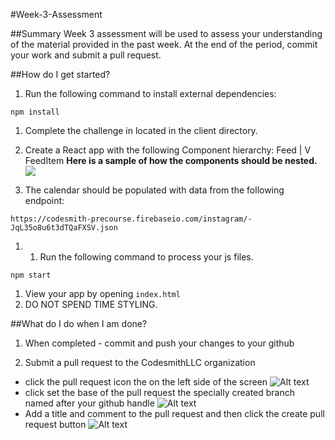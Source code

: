 #Week-3-Assessment

##Summary
Week 3 assessment will be used to assess your understanding of the material provided in the past week. At the end of the period, commit your work and submit a pull request.

##How do I get started?
1. Run the following command to install external dependencies:
````
npm install
````
1. Complete the challenge in located in the client directory.

1. Create a React app with the following Component hierarchy:
                  Feed
                    |
                    V
                  FeedItem
**Here is a sample of how the components should be nested.**
![](https://www.dropbox.com/s/lf38iqjec2nfjcs/instagram-feed_shrink.png?dl=1)
1. The calendar should be populated with data from the following endpoint:

````
https://codesmith-precourse.firebaseio.com/instagram/-JqL35o8u6t3dTQaFXSV.json
````
1. 1. Run the following command to process your js files.
````
npm start
````
1. View your app by opening ```index.html```
1. DO NOT SPEND TIME STYLING.

##What do I do when I am done?
1. When completed - commit and push your changes to your github

2. Submit a pull request to the CodesmithLLC organization

  - click the pull request icon the on the left side of the screen ![Alt text](http://u.cubeupload.com/codesmith/howtopullrequest.png)
  - click set the base of the pull request the specially created branch named after your github handle ![Alt text](http://u.cubeupload.com/codesmith/howtopullrequest2.png)
  - Add a title and comment to the pull request and then click the create pull request button ![Alt text](http://u.cubeupload.com/codesmith/howtopullrequest3.png)
